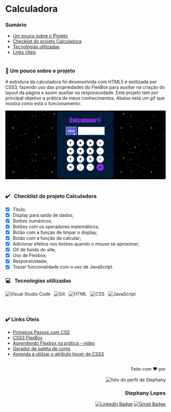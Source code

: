 # **Calculadora**
### Sumário

* <a href="https://github.com/stpn-lopes/Calculadora/README.md#um-pouco-sobre-o-projeto">Um pouco sobre o Projeto</a>
* <a href="https://github.com/stpn-lopes/Calculadora/README.md#-checklist-do-projeto-calculadora-">Checklist do projeto Calculadora</a>
* <a href="https://github.com/stpn-lopes/Calculadora/README.md#---tecnologias-utilizadas-">Tecnologias utilizadas</a>
* <a href="https://github.com/stpn-lopes/Calculadora/README.md#%EF%B8%8F-links-%C3%BAteis">Links Úteis</a>

#

<h3> 📑 Um pouco sobre o projeto</h3>

<p> A estrutura da calculadora foi desenvolvida com HTML5 e estilizada por CSS3, fazendo uso das propriedades do FlexBox para auxiliar na criação do layout da página e assim auxiliar na responsividade. Este projeto tem por principal objetivo a prática de meus conhecimentos. Abaixo está um gif que mostra como está o funcionamento: </p>
<div align="center"><img src="https://github.com/stpn-lopes/Calculadora/blob/main/img/example.gif" alt="exemplo do projeto mostrando o funcionamento por meio de gif"/></div>

# 

<h3> ✔️ &nbsp; Checklist do projeto Calculadora </h3>

- [x] Título;
- [x] Display para saída de dados;
- [x] Botões numéricos;
- [x] Botões com os operadores matemáticos;
- [x] Botão com a função de limpar o display;
- [x] Botão com a função de calcular;
- [x] Adicionar efeitos nos botões quando o mouse se aproximar;
- [x] Gif de fundo do site;
- [x] Uso de Flexbox;
- [x] Responsividade;
- [x] Trazer funcionalidade com o uso de JavaScript.

<h3> 💻 &nbsp; Tecnologias utilizadas </h3>

![Visual Studio Code](https://img.shields.io/badge/-Visual%20Studio%20Code-black?style=for-the-badge&logo=visual-studio-code&logoColor=981C9E&labelColor=black) &nbsp;
![Git](https://img.shields.io/badge/-Git-black?style=for-the-badge&logoColor=981C9E&logo=git&labelColor=black) &nbsp;
![HTML](https://img.shields.io/badge/-HTML5-black?style=for-the-badge&logo=html5&logoColor=981C9E&labelColor=black) &nbsp;
![CSS](https://img.shields.io/badge/-CSS3-black?style=for-the-badge&logo=CSS3&logoColor=981C9E&labelColor=) &nbsp;
![JavaScript](https://img.shields.io/badge/-JavaScript-black?style=for-the-badge&logo=javascript&logoColor=981C9E&labelColor=black)

<br>

##
### ✔️ Links Úteis

<ul>
	<li><a href="https://developer.mozilla.org/pt-BR/docs/Learn/CSS/First_steps" target="_blank">Primeiros Passos com CSS</a></li>
  <li><a href="https://www.w3schools.com/css/css3_flexbox.asp" target="_blank">CSS3 FlexBox</a></li>
	<li><a href="https://www.youtube.com/watch?v=Y9nSfBUhSXs" target="_blank">Aprendendo Flexbox na prática - vídeo</a></li>
  <li><a href="https://color.adobe.com/pt/create/color-wheel" target="_blank">Gerador de paleta de cores</a></li>
	<li><a href="https://www.blogson.com.br/como-criar-efeito-hover-no-botao/" target="_blank">Aprenda a utilizar o atributo hover de CSS3</a></li>
</ul>

##

<div align=right>

Feito com ❤️ por <br> <br>
 <img src="https://avatars.githubusercontent.com/u/91392505?v=4" width="100px" alt="foto do perfil da Stephany">
### Stephany Lopes
	
[![Linkedin Badge](https://img.shields.io/badge/-Linkedin-blue?style=flat-square&logo=Linkedin&logoColor=white&link=https://www.linkedin.com/in/stpn-lopes/)](https://www.linkedin.com/in/stpn-lopes/) 
[![Gmail Badge](https://img.shields.io/badge/-stpn.lopes@gmail.com-c14438?style=flat-square&logo=Gmail&logoColor=white&link=mailto:stpn.lopes@gmail.com)](mailto:stpn.lopes@gmail.com)

</div>


